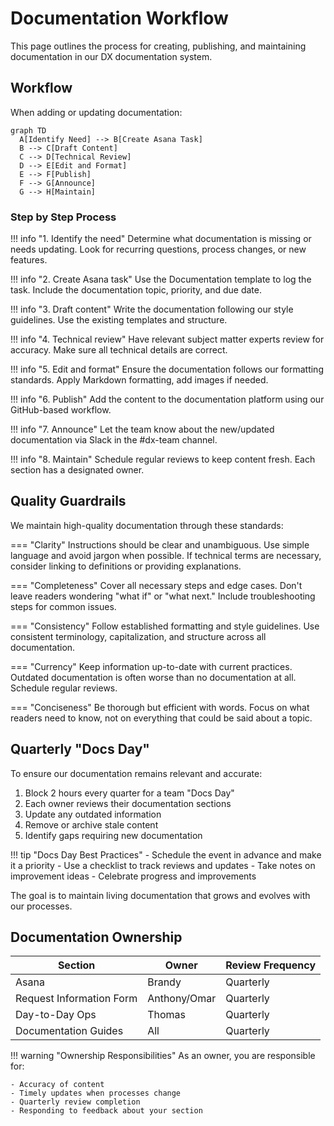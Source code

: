 # Documentation Workflow

This page outlines the process for creating, publishing, and maintaining documentation in our DX documentation system.

## Workflow

When adding or updating documentation:

```mermaid
graph TD
  A[Identify Need] --> B[Create Asana Task]
  B --> C[Draft Content]
  C --> D[Technical Review]
  D --> E[Edit and Format]
  E --> F[Publish]
  F --> G[Announce]
  G --> H[Maintain]
```

### Step by Step Process

!!! info "1. Identify the need"
    Determine what documentation is missing or needs updating. Look for recurring questions, process changes, or new features.

!!! info "2. Create Asana task"
    Use the Documentation template to log the task. Include the documentation topic, priority, and due date.

!!! info "3. Draft content"
    Write the documentation following our style guidelines. Use the existing templates and structure.

!!! info "4. Technical review"
    Have relevant subject matter experts review for accuracy. Make sure all technical details are correct.

!!! info "5. Edit and format"
    Ensure the documentation follows our formatting standards. Apply Markdown formatting, add images if needed.

!!! info "6. Publish"
    Add the content to the documentation platform using our GitHub-based workflow.

!!! info "7. Announce"
    Let the team know about the new/updated documentation via Slack in the #dx-team channel.

!!! info "8. Maintain"
    Schedule regular reviews to keep content fresh. Each section has a designated owner.

## Quality Guardrails

We maintain high-quality documentation through these standards:

=== "Clarity"
    Instructions should be clear and unambiguous. Use simple language and avoid jargon when possible. If technical terms are necessary, consider linking to definitions or providing explanations.

=== "Completeness"
    Cover all necessary steps and edge cases. Don't leave readers wondering "what if" or "what next." Include troubleshooting steps for common issues.

=== "Consistency"
    Follow established formatting and style guidelines. Use consistent terminology, capitalization, and structure across all documentation.

=== "Currency"
    Keep information up-to-date with current practices. Outdated documentation is often worse than no documentation at all. Schedule regular reviews.

=== "Conciseness"
    Be thorough but efficient with words. Focus on what readers need to know, not on everything that could be said about a topic.

## Quarterly "Docs Day"

To ensure our documentation remains relevant and accurate:

1. Block 2 hours every quarter for a team "Docs Day"
2. Each owner reviews their documentation sections
3. Update any outdated information
4. Remove or archive stale content
5. Identify gaps requiring new documentation

!!! tip "Docs Day Best Practices"
    - Schedule the event in advance and make it a priority
    - Use a checklist to track reviews and updates
    - Take notes on improvement ideas
    - Celebrate progress and improvements

The goal is to maintain living documentation that grows and evolves with our processes.

## Documentation Ownership

| Section | Owner | Review Frequency |
|---------|-------|------------------|
| Asana | Brandy | Quarterly |
| Request Information Form | Anthony/Omar | Quarterly |
| Day-to-Day Ops | Thomas | Quarterly |
| Documentation Guides | All | Quarterly |

!!! warning "Ownership Responsibilities"
    As an owner, you are responsible for:
    
    - Accuracy of content
    - Timely updates when processes change
    - Quarterly review completion
    - Responding to feedback about your section 